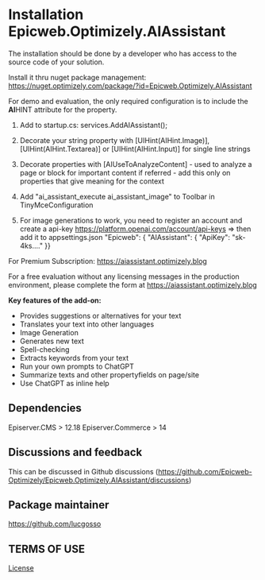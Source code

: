 # Installation Epicweb.Optimizely.AIAssistant

The installation should be done by a developer who has access to the source code of your solution.

Install it thru nuget package management:  https://nuget.optimizely.com/package/?id=Epicweb.Optimizely.AIAssistant

For demo and evaluation, the only required configuration is to include the **AI**HINT attribute for the property.

1. Add to startup.cs: services.AddAIAssistant();

2. Decorate your string property with [UIHint(AIHint.Image)], [UIHint(AIHint.Textarea)] or [UIHint(AIHint.Input)] for single line strings

3. Decorate properties with [AIUseToAnalyzeContent] - used to analyze a page or block for important content if referred - add this only on properties that give meaning for the context

4. Add "ai_assistant_execute ai_assistant_image" to Toolbar in TinyMceConfiguration

5. For image generations to work, you need to register an account and create a api-key https://platform.openai.com/account/api-keys => then add it to appsettings.json "Epicweb": { "AIAssistant": { "ApiKey": "sk-4ks...." }}

For Premium Subscription: https://aiassistant.optimizely.blog

For a free evaluation without any licensing messages in the production environment, please complete the form at https://aiassistant.optimizely.blog

**Key features of the add-on:**

- Provides suggestions or alternatives for your text
- Translates your text into other languages
- Image Generation
- Generates new text
- Spell-checking
- Extracts keywords from your text
- Run your own prompts to ChatGPT
- Summarize texts and other propertyfields on page/site
- Use ChatGPT as inline help

## Dependencies

Episerver.CMS > 12.18
Episerver.Commerce > 14

## Discussions and feedback

This can be discussed in Github discussions (https://github.com/Epicweb-Optimizely/Epicweb.Optimizely.AIAssistant/discussions)

## Package maintainer

https://github.com/lucgosso

## TERMS OF USE

[License](license.md)
